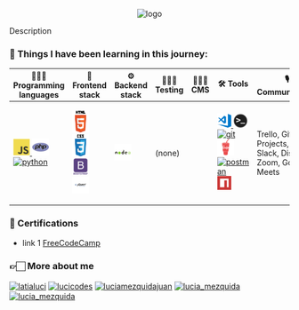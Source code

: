 <p align='center'><img src="#" alt="logo" border="0" width='600px'></p>


Description

### 🚀 Things I have been learning in this journey:

|👩🏻‍💻 **Programming languages**|🦄 **Frontend stack**| ⚙️ **Backend stack**|🕵🏻‍♀️ **Testing**|🕵🏻‍♀️ **CMS**|🛠 **Tools**|🎙 **Communication**|🗒 **Agile**|
|---|---|---|---|---|---|---|---|
| <p align="left"><a href="https://devel ⚙️oper.mozilla.org/en-US/docs/Web/JavaScript" target="_blank"> <img src="https://raw.githubusercontent.com/devicons/devicon/master/icons/javascript/javascript-original.svg" title="JavaScript" alt="javascript" width="30" height="30"/> </a><a href="https://www.w3schools.com/php/php_intro.asp" target="_blank"> <img src="https://raw.githubusercontent.com/github/explore/80688e429a7d4ef2fca1e82350fe8e3517d3494d/topics/php/php.png" title="Php" alt="php" height="30"/></a><a href="https://www.python.org/" target="_blank"> <img src="https://upload.wikimedia.org/wikipedia/commons/c/c3/Python-logo-notext.svg" title="React" alt="python" height="30"/></a><br/></p>  | <p align="left"> <a href="https://www.w3.org/html/" target="_blank"> <img src="https://raw.githubusercontent.com/devicons/devicon/master/icons/html5/html5-original-wordmark.svg" title="HTML" alt="html5" width="30" height="40"/> </a><a href="https://www.w3schools.com/css/" target="_blank"> <img src="https://raw.githubusercontent.com/devicons/devicon/master/icons/css3/css3-original-wordmark.svg" title="CSS" alt="css3" width="30" height="40"/> </a><a href="https://getbootstrap.com" target="_blank"> <img src="https://raw.githubusercontent.com/devicons/devicon/master/icons/bootstrap/bootstrap-plain-wordmark.svg" title="Bootstrap" alt="bootstrap" width="30" height="30"/> </a><a href="https://www.w3schools.com/jquery/jquery_intro.asp" target="_blank"> <img src="https://raw.githubusercontent.com/github/explore/80688e429a7d4ef2fca1e82350fe8e3517d3494d/topics/jquery/jquery.png" width="30" title="jQuery" alt="jQuery" height="30"> </a></p> | <p align="left"><a href="https://nodejs.org" target="_blank"> <img src="https://raw.githubusercontent.com/devicons/devicon/master/icons/nodejs/nodejs-original-wordmark.svg" title="Node.js" alt="nodejs" height="30"/></a></p> |<p align="left">(none)</p>|| <p align="left"><a href="https://code.visualstudio.com/" target="_blank"> <img src="https://raw.githubusercontent.com/github/explore/80688e429a7d4ef2fca1e82350fe8e3517d3494d/topics/visual-studio-code/visual-studio-code.png" title="Visual Studio Code" alt="VS Code" height="25"> </a><a href="https://iterm2.com/" target="_blank"><img src="https://raw.githubusercontent.com/github/explore/80688e429a7d4ef2fca1e82350fe8e3517d3494d/topics/terminal/terminal.png" title="Terminal" alt="terminal" height="25"> </a><a href="https://git-scm.com/" target="_blank"> <img src="https://www.vectorlogo.zone/logos/git-scm/git-scm-icon.svg" title="Git" alt="git" height="25"/> </a> <a href="https://gulpjs.com" target="_blank"> <img src="https://raw.githubusercontent.com/devicons/devicon/master/icons/gulp/gulp-plain.svg" title="Gulp" alt="gulp" height="30"/> </a><a href="https://postman.com" target="_blank"> <img src="https://www.vectorlogo.zone/logos/getpostman/getpostman-icon.svg" title="Postman" alt="postman" height="25"/> </a><a href="https://www.npmjs.com/" target="_blank"> <img src="https://raw.githubusercontent.com/github/explore/80688e429a7d4ef2fca1e82350fe8e3517d3494d/topics/npm/npm.png" title="npm" alt="npm" height="25"/> </a> </p>  | Trello, Github Projects, Notion<br/>Slack, Discord<br/> Zoom, Google Meets  |Scrum|

### 📜 Certifications 
  - link 1 <a href="https://www.freecodecamp.org/" target="_blank">FreeCodeCamp</a>

### 👉🏻 More about me
 
<p align="left">
<a href="#" target="_blank"><img align="center" src="https://img.shields.io/badge/Codepen-informational?style=flat&logo=codepen&logoColor=white&color=black" alt="latialuci" height="20" /></a>
<a href="#" target="_blank"><img align="center" src="https://img.shields.io/badge/Twitter-1DA1F2?style=for-the-badge&logo=twitter&logoColor=white" alt="lucicodes" height="20"/></a>
<a href="#" target="_blank"><img align="center" src="https://img.shields.io/badge/LinkedIn-0077B5?style=for-the-badge&logo=linkedin&logoColor=white" alt="luciamezquidajuan" height="20"/></a>
<a href="#" target="_blank"><img align="center" src="https://img.shields.io/badge/Hackerrank-informational?style=flat&logo=hackerrank&logoColor=white&color=green" alt="lucia_mezquida"/></a>
  <a href="#" target="_blank"><img align="center" src="https://img.shields.io/badge/Medium-informational?style=flat&logo=medium&logoColor=white&color=black" alt="lucia_mezquida"/></a>
</p>

<!--
![Twitter Follow](https://img.shields.io/twitter/follow/LuciCodes?logoColor=%007ACC&style=social) [![Github](https://img.shields.io/github/followers/LuciaMezquida?label=Follow&style=social)](https://github.com/LuciaMezquida)
